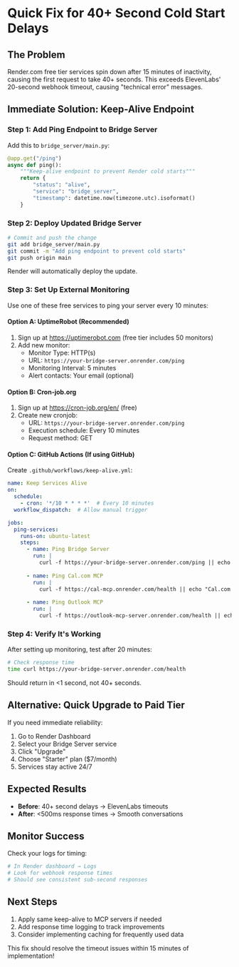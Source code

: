 # Quick Fix for 40+ Second Cold Start Delays

## The Problem
Render.com free tier services spin down after 15 minutes of inactivity, causing the first request to take 40+ seconds. This exceeds ElevenLabs' 20-second webhook timeout, causing "technical error" messages.

## Immediate Solution: Keep-Alive Endpoint

### Step 1: Add Ping Endpoint to Bridge Server

Add this to `bridge_server/main.py`:

```python
@app.get("/ping")
async def ping():
    """Keep-alive endpoint to prevent Render cold starts"""
    return {
        "status": "alive",
        "service": "bridge_server",
        "timestamp": datetime.now(timezone.utc).isoformat()
    }
```

### Step 2: Deploy Updated Bridge Server

```bash
# Commit and push the change
git add bridge_server/main.py
git commit -m "Add ping endpoint to prevent cold starts"
git push origin main
```

Render will automatically deploy the update.

### Step 3: Set Up External Monitoring

Use one of these free services to ping your server every 10 minutes:

#### Option A: UptimeRobot (Recommended)
1. Sign up at https://uptimerobot.com (free tier includes 50 monitors)
2. Add new monitor:
   - Monitor Type: HTTP(s)
   - URL: `https://your-bridge-server.onrender.com/ping`
   - Monitoring Interval: 5 minutes
   - Alert contacts: Your email (optional)

#### Option B: Cron-job.org
1. Sign up at https://cron-job.org/en/ (free)
2. Create new cronjob:
   - URL: `https://your-bridge-server.onrender.com/ping`
   - Execution schedule: Every 10 minutes
   - Request method: GET

#### Option C: GitHub Actions (If using GitHub)
Create `.github/workflows/keep-alive.yml`:

```yaml
name: Keep Services Alive
on:
  schedule:
    - cron: '*/10 * * * *'  # Every 10 minutes
  workflow_dispatch:  # Allow manual trigger

jobs:
  ping-services:
    runs-on: ubuntu-latest
    steps:
      - name: Ping Bridge Server
        run: |
          curl -f https://your-bridge-server.onrender.com/ping || echo "Bridge server ping failed"
          
      - name: Ping Cal.com MCP
        run: |
          curl -f https://cal-mcp.onrender.com/health || echo "Cal.com MCP ping failed"
          
      - name: Ping Outlook MCP
        run: |
          curl -f https://outlook-mcp-server.onrender.com/health || echo "Outlook MCP ping failed"
```

### Step 4: Verify It's Working

After setting up monitoring, test after 20 minutes:

```bash
# Check response time
time curl https://your-bridge-server.onrender.com/health
```

Should return in <1 second, not 40+ seconds.

## Alternative: Quick Upgrade to Paid Tier

If you need immediate reliability:

1. Go to Render Dashboard
2. Select your Bridge Server service
3. Click "Upgrade" 
4. Choose "Starter" plan ($7/month)
5. Services stay active 24/7

## Expected Results

- **Before**: 40+ second delays → ElevenLabs timeouts
- **After**: <500ms response times → Smooth conversations

## Monitor Success

Check your logs for timing:
```bash
# In Render dashboard → Logs
# Look for webhook response times
# Should see consistent sub-second responses
```

## Next Steps

1. Apply same keep-alive to MCP servers if needed
2. Add response time logging to track improvements
3. Consider implementing caching for frequently used data

This fix should resolve the timeout issues within 15 minutes of implementation!